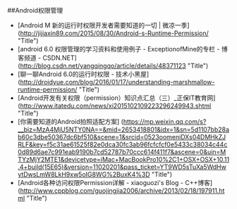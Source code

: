
##Android权限管理


* [Android M 新的运行时权限开发者需要知道的一切 | 微凉一季] (http://jijiaxin89.com/2015/08/30/Android-s-Runtime-Permission/  "Title")
* [android 6.0 权限管理的学习资料和使用例子 - ExceptionofMine的专栏 - 博客频道 - CSDN.NET] (http://blog.csdn.net/yangqingqo/article/details/48371123  "Title")
* [聊一聊Android 6.0的运行时权限 - 技术小黑屋] (http://droidyue.com/blog/2016/01/17/understanding-marshmallow-runtime-permission/  "Title")
* [Android开发有关权限（permission）知识点汇总（三）_正保IT教育网] (http://www.itatedu.com/news/xi2015102109223296249943.shtml  "Title")
* [你需要知道的Android拍照适配方案] (https://mp.weixin.qq.com/s?__biz=MzA4MjU5NTY0NA==&mid=2653418801&idx=1&sn=5d1107bb28ab60c3dbe50367dc6bf510&scene=1&srcid=0523oomeniDXs04DMHkZJRLF&key=f5c31ae61525f82e0dca30fc3ab96fcfcfcf0e5433c38034c44c0d89d6ae7c991eab9190b7cd52787b70ccc614f411f7&ascene=0&uin=MTYzMjY2MTE1&devicetype=iMac+MacBookPro10%2C1+OSX+OSX+10.11.4+build(15E65)&version=11020201&pass_ticket=YT9WD5sTuXa5WdHwytDwsLmW8LkH9xw5oIG8WG%2BuxK4%3D  "Title")
* [Android各种访问权限Permission详解 - xiaoguozi's Blog - C++博客] (http://www.cppblog.com/guojingjia2006/archive/2013/02/18/197911.html  "Title")
